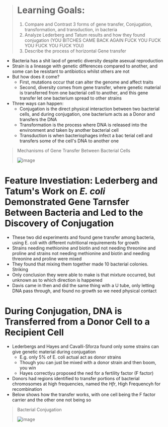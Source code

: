 > # Learning Goals:
> 1. Compare and Contrast 3 forms of gene transfer, Conjugation, transformation, and transduction, in bacteria
> 2. Analyze Lederberg and Tatum results and how they found conjugation (YOU BITCHES CAME BACK AGAIN FUCK YOU FUCK YOU FUCK YOU FUCK YOU)
> 3. Describe the process of horizontal Gene transfer

- Bacteria has a shit laod of genetic diversity despite asexual reproduction
- Strain is a lineasge with genetic differences compared to another, and some can be resistant to antibiotics whilst others are not
- But how does it come?
  - First, mutations occur that can alter the genome and affect traits
  - Second, diversity comes from gene transfer, where genetic material is transferred from one bacterial cell to another, and this gene transfer let one bacterium spread to other strains
- Three ways can happen:
  - Conjugation is the direct physical interaction between two bacterial cells, and during conjugation, one bacterium acts as a Donor and transfers the DNA
  - Transformation is the process where DNA is released into the environment and taken by another bacterial cell
  - Transduction is when bacteriophages infect a bac terial cell and transfers some of the cell's DNA to another one

> Mechanisms of Gene Transfer Between Bacterial Cells
>
> ![image](https://github.com/MCBasterSheet/MCBasterSheet/assets/157453648/d8b7fd2e-9552-481b-82f6-1e10e6a1276b)

# Feature Investiation: Lederberg and Tatum's Work on *E. coli* Demonstrated Gene Tarnsfer Between Bacteria and Led to the Discovery of Conjugation
- These two did experiments and found gene transfer among bacteria, using E. coli with different nutritional requirements for growth
- Strains needing methionine and biotin and not needing threonine and proline and strains not needing methionine and biotin and needing threonine and proline were mixed
- They found that mixing them together made 10 bacterial colonies. Striking
- Only conclusion they were able to make is that mixture occurred, but unknown as to which direction is happened
- Davis came in then and did the same thing with a U tube, only letting DNA pass through, and found no growth so we need physical contact

# During Conjugation, DNA is Transferred from a Donor Cell to a Recipient Cell
- Lederbergs and Hayes and Cavalli-Sforza found only some strains can give genetic material during conjugation
  - E.g. only 5% of E. coli actual act as donor strains
  - Though you can just be mixed with a donor strain and then boom, you win
  - Hayes correctlyu proposed the ned for a fertility factor (F factor)
- Donors had regions identified to transfer portions of bacterial chromosomes at high frequencies, named the *Hfr*, High Frequencyh for recombination
- Below shows how the transfer works, with one cell being the F factor carrier and the other one not being so

> Bacterial Conjugation
>
> ![image](https://github.com/MCBasterSheet/MCBasterSheet/assets/157453648/be7000c2-f354-4c53-b73c-064bda3af0dc)
